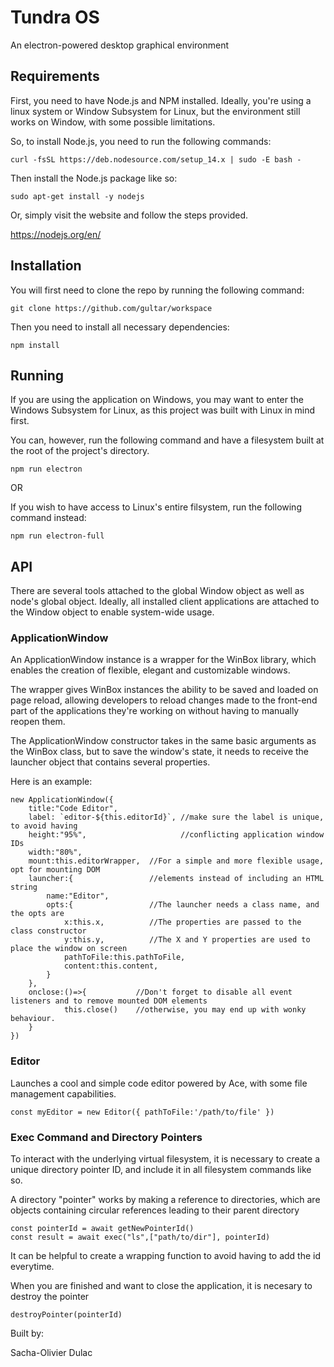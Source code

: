 # Tundra OS
An electron-powered desktop graphical environment

## Requirements

First, you need to have Node.js and NPM installed. Ideally, you're using a linux system or
Window Subsystem for Linux, but the environment still works on Window, with some possible limitations.

So, to install Node.js, you need to run the following commands:
```
curl -fsSL https://deb.nodesource.com/setup_14.x | sudo -E bash -
```

Then install the Node.js package like so:
```
sudo apt-get install -y nodejs
```

Or, simply visit the website and follow the steps provided.

https://nodejs.org/en/


## Installation

You will first need to clone the repo by running the following command:
```
git clone https://github.com/gultar/workspace
```

Then you need to install all necessary dependencies:
```
npm install
```

## Running

If you are using the application on Windows,
you may want to enter the Windows Subsystem for Linux, as this project was built
with Linux in mind first.

You can, however, run the following command and have a filesystem built at the root of the
project's directory.
```
npm run electron
```

OR

If you wish to have access to Linux's entire filsystem, run the following command instead:
```
npm run electron-full
```


## API

There are several tools attached to the global Window object as well as node's global object.
Ideally, all installed client applications are attached to the Window object to enable system-wide usage.

### ApplicationWindow

An ApplicationWindow instance is a wrapper for the WinBox library, which enables the creation of flexible, elegant and customizable windows. 

The wrapper gives WinBox instances the ability to be saved and loaded on page reload, allowing developers to reload changes made to the front-end part of the applications they're working on without having to manually reopen them. 

The ApplicationWindow constructor takes in the same basic arguments as the WinBox class, but to save the window's state, it needs to receive the launcher object that contains several properties.

Here is an example:


```
new ApplicationWindow({
	title:"Code Editor",
	label: `editor-${this.editorId}`, //make sure the label is unique, to avoid having
	height:"95%",                     //conflicting application window IDs
	width:"80%",
	mount:this.editorWrapper,  //For a simple and more flexible usage, opt for mounting DOM
	launcher:{                 //elements instead of including an HTML string
		name:"Editor",
		opts:{                 //The launcher needs a class name, and the opts are
			x:this.x,          //The properties are passed to the class constructor
			y:this.y,          //The X and Y properties are used to place the window on screen
			pathToFile:this.pathToFile,
			content:this.content,
		}
	},
	onclose:()=>{           //Don't forget to disable all event listeners and to remove mounted DOM elements
			this.close()    //otherwise, you may end up with wonky behaviour.
	}
})
```

### Editor

Launches a cool and simple code editor powered by Ace, with some file management capabilities.

```
const myEditor = new Editor({ pathToFile:'/path/to/file' })
```

### Exec Command and Directory Pointers

To interact with the underlying virtual filesystem, it is necessary to create a unique
directory pointer ID, and include it in all filesystem commands like so.

A directory "pointer" works by making a reference to directories, which are objects containing circular
references leading to their parent directory

```
const pointerId = await getNewPointerId()
const result = await exec("ls",["path/to/dir"], pointerId)
```

It can be helpful to create a wrapping function to avoid having to add the id everytime.

When you are finished and want to close the application, it is necesary to destroy the pointer
```
destroyPointer(pointerId)
```



Built by:

Sacha-Olivier Dulac

